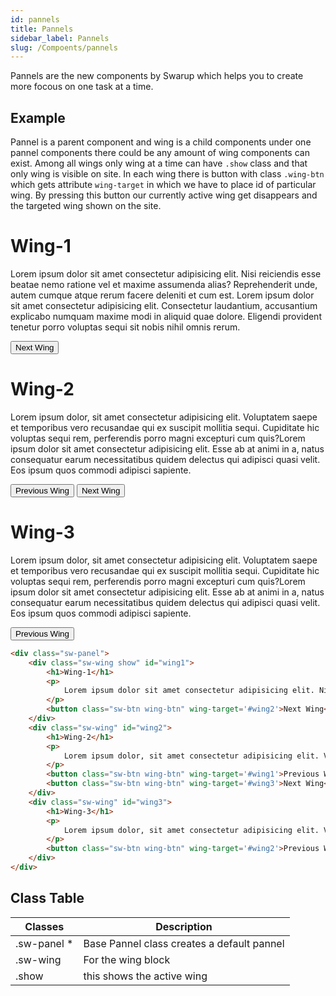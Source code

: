 ```yaml
---
id: pannels
title: Pannels
sidebar_label: Pannels
slug: /Compoents/pannels
---
```


<div class="lead">
	Pannels are the new components by Swarup which helps you to create more focous on one task
	at a time.
</div>

## Example

Pannel is a parent component and wing is a child components under one pannel components there could be any amount of wing components can exist. Among all wings only wing at a time can have `.show` class and that only wing is visible on site. In each wing there is button with class `.wing-btn` which gets attribute `wing-target` in which we have to place id of particular wing. By pressing this button our currently active wing get disappears and the targeted wing shown on the site.

<div class="example-showcase">
	<div class="sw-panel">
        <div class="sw-wing show" id="wing1">
            <h1>Wing-1</h1>
            <p>
                Lorem ipsum dolor sit amet consectetur adipisicing elit. Nisi reiciendis esse beatae nemo ratione vel et maxime assumenda alias? Reprehenderit unde, autem cumque atque rerum facere deleniti et cum est. Lorem ipsum dolor sit amet consectetur adipisicing elit. Consectetur laudantium, accusantium explicabo numquam maxime modi in aliquid quae dolore. Eligendi provident tenetur porro voluptas sequi sit nobis nihil omnis rerum.
            </p>
            <button class="sw-btn wing-btn" wing-target='#wing2'>Next Wing</button>
        </div>
        <div class="sw-wing" id="wing2">
            <h1>Wing-2</h1>
            <p>
                Lorem ipsum dolor, sit amet consectetur adipisicing elit. Voluptatem saepe et temporibus vero recusandae qui ex suscipit mollitia sequi. Cupiditate hic voluptas sequi rem, perferendis porro magni excepturi cum quis?Lorem ipsum dolor sit amet consectetur adipisicing elit. Esse ab at animi in a, natus consequatur earum necessitatibus quidem delectus qui adipisci quasi velit. Eos ipsum quos commodi adipisci sapiente.
            </p>
            <button class="sw-btn wing-btn" wing-target='#wing1'>Previous Wing</button>
            <button class="sw-btn wing-btn" wing-target='#wing3'>Next Wing</button>
        </div>
        <div class="sw-wing" id="wing3">
            <h1>Wing-3</h1>
            <p>
                Lorem ipsum dolor, sit amet consectetur adipisicing elit. Voluptatem saepe et temporibus vero recusandae qui ex suscipit mollitia sequi. Cupiditate hic voluptas sequi rem, perferendis porro magni excepturi cum quis?Lorem ipsum dolor sit amet consectetur adipisicing elit. Esse ab at animi in a, natus consequatur earum necessitatibus quidem delectus qui adipisci quasi velit. Eos ipsum quos commodi adipisci sapiente.
            </p>
            <button class="sw-btn wing-btn" wing-target='#wing2'>Previous Wing</button>
        </div>
    </div>
</div>

```html
<div class="sw-panel">
    <div class="sw-wing show" id="wing1">
        <h1>Wing-1</h1>
        <p>
            Lorem ipsum dolor sit amet consectetur adipisicing elit. Nisi reiciendis esse beatae nemo ratione vel et maxime assumenda alias? Reprehenderit unde, autem cumque atque rerum facere deleniti et cum est. Lorem ipsum dolor sit amet consectetur adipisicing elit. Consectetur laudantium, accusantium explicabo numquam maxime modi in aliquid quae dolore. Eligendi provident tenetur porro voluptas sequi sit nobis nihil omnis rerum.
        </p>
        <button class="sw-btn wing-btn" wing-target='#wing2'>Next Wing</button>
    </div>
    <div class="sw-wing" id="wing2">
        <h1>Wing-2</h1>
        <p>
            Lorem ipsum dolor, sit amet consectetur adipisicing elit. Voluptatem saepe et temporibus vero recusandae qui ex suscipit mollitia sequi. Cupiditate hic voluptas sequi rem, perferendis porro magni excepturi cum quis?Lorem ipsum dolor sit amet consectetur adipisicing elit. Esse ab at animi in a, natus consequatur earum necessitatibus quidem delectus qui adipisci quasi velit. Eos ipsum quos commodi adipisci sapiente.
        </p>
        <button class="sw-btn wing-btn" wing-target='#wing1'>Previous Wing</button>
        <button class="sw-btn wing-btn" wing-target='#wing3'>Next Wing</button>
    </div>
    <div class="sw-wing" id="wing3">
        <h1>Wing-3</h1>
        <p>
            Lorem ipsum dolor, sit amet consectetur adipisicing elit. Voluptatem saepe et temporibus vero recusandae qui ex suscipit mollitia sequi. Cupiditate hic voluptas sequi rem, perferendis porro magni excepturi cum quis?Lorem ipsum dolor sit amet consectetur adipisicing elit. Esse ab at animi in a, natus consequatur earum necessitatibus quidem delectus qui adipisci quasi velit. Eos ipsum quos commodi adipisci sapiente.
        </p>
        <button class="sw-btn wing-btn" wing-target='#wing2'>Previous Wing</button>
    </div>
</div>
```

## Class Table

| Classes           |   Description                                                         |
|-------------------|-----------------------------------------------------------------------|
| .sw-panel *       | Base Pannel class creates a default pannel                            |
| .sw-wing          | For the wing block                                                    |
| .show             | this shows the active wing                                            |
